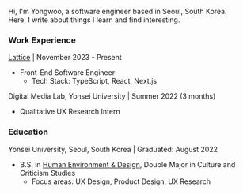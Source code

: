 Hi, I'm Yongwoo, a software engineer based in Seoul, South Korea.<br>
Here, I write about things I learn and find interesting.

### Work Experience

[Lattice](https://www.linkedin.com/company/latticeholdings/people) | November 2023 - Present

- Front-End Software Engineer
  - Tech Stack: TypeScript, React, Next.js

Digital Media Lab, Yonsei University | Summer 2022 (3 months)

- Qualitative UX Research Intern

### Education

Yonsei University, Seoul, South Korea | Graduated: August 2022

- B.S. in [Human Environment & Design](https://che-en.yonsei.ac.kr/che_en/design/design_intro01.do), Double Major in Culture and Criticism Studies
  - Focus areas: UX Design, Product Design, UX Research

